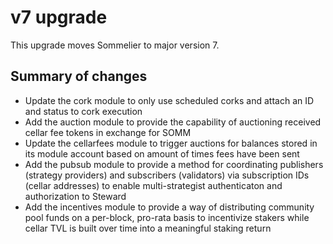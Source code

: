 # v7 upgrade

This upgrade moves Sommelier to major version 7.

## Summary of changes

* Update the cork module to only use scheduled corks and attach an ID and status to cork execution
* Add the auction module to provide the capability of auctioning received cellar fee tokens in exchange for SOMM
* Update the cellarfees module to trigger auctions for balances stored in its module account based on amount of times fees have been sent
* Add the pubsub module to provide a method for coordinating publishers (strategy providers) and subscribers (validators) via subscription IDs (cellar addresses) to enable multi-strategist authenticaton and authorization to Steward
* Add the incentives module to provide a way of distributing community pool funds on a per-block, pro-rata basis to incentivize stakers while cellar TVL is built over time into a meaningful staking return
